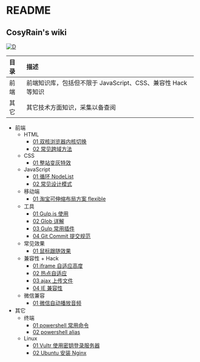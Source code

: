 # README

## CosyRain's wiki

[![D](https://img.shields.io/badge/captain-COSYRAIN-blue.svg?style=flat-square&logo=elixir)](https://co2oc.com)

| 目录 | 描述                                                         |
| :--- | :----------------------------------------------------------- |
| 前端 | 前端知识库，包括但不限于 JavaScript、CSS、兼容性 Hack 等知识 |
| 其它 | 其它技术方面知识，采集以备查阅 |

- 前端
  - HTML
    - [01 双核浏览器内核切换](前端/HTML/01-双核浏览器内核切换.md)
    - [02 常见跨域方法](前端/HTML/02-常见跨域方法.md)
  - CSS
    - [01 整站变灰特效](前端/CSS/01-整站变灰特效.md)
  - JavaScript
    - [01 循环 NodeList](前端/JavaScript/01-循环-NodeList.md)
    - [02 常见设计模式](前端/JavaScript/02-常见设计模式.md)
  - 移动端
    - [01 淘宝可伸缩布局方案 flexible](前端/移动端/01-淘宝可伸缩布局方案-flexible.md)
  - 工具
    - [01 Gulp.js 使用](前端/工具/01-Gulp.js-使用.md)
    - [02 Glob 详解](前端/工具/02-Glob-详解.md)
    - [03 Gulp 常用插件](前端/工具/03-Gulp-常用插件.md)
    - [04 Git Commit 提交规范](前端/工具/04-git-commit-提交规范.md)
  - 常见效果
    - [01 鼠标跟随效果](前端/常见效果/01-鼠标跟随效果.md)
  - 兼容性 + Hack
    - [01 iframe 自适应高度](前端/兼容性+Hack/01-iframe-自适应高度.md)
    - [02 热点自适应](前端/兼容性+Hack/02-热点自适应.md)
    - [03 ajax 上传文件](前端/兼容性+Hack/03-ajax-上传文件.md)
    - [04 IE 兼容性](前端/兼容性+Hack/04-IE-兼容性.md)
  - 微信兼容
    - [01 微信自动播放音频](前端/微信兼容/01-微信自动播放音频.md)
- 其它
  - 终端
    - [01 powershell 常用命令](其它/终端/01-powershell-常用命令.md)
    - [02 powershell alias](其它/终端/02-powershell-alias.md)
  - Linux
    - [01 Vultr 使用密钥登录服务器](其它/Linux/01-Vultr-使用密钥登录服务器.md)
    - [02 Ubuntu 安装 Nginx](其它/Linux/02-Ubuntu-安装-Nginx.md)
